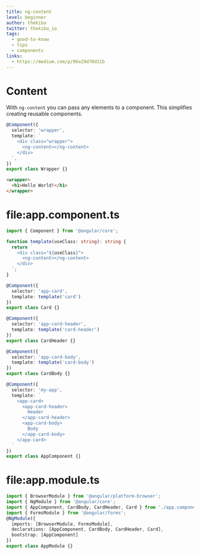 ```yaml
---
title: ng-content
level: beginner
author: thekiba
twitter: thekiba_io
tags:
  - good-to-know
  - tips
  - components
links:
  - https://medium.com/p/96a29d70d11b
---
```


# Content
With `ng-content` you can pass any elements to a component. 
This simplifies creating reusable components.

```typescript
@Component({
  selector: 'wrapper',
  template: `
    <div class="wrapper">
      <ng-content></ng-content>
    </div>
  `,
})
export class Wrapper {}
```

```html
<wrapper>
  <h1>Hello World!</h1>
</wrapper>
```

# file:app.component.ts
```typescript
import { Component } from '@angular/core';

function template(useClass: string): string {
  return `
    <div class="${useClass}">
      <ng-content></ng-content>
    </div>
  `;
}

@Component({
  selector: 'app-card',
  template: template('card')
})
export class Card {}

@Component({
  selector: 'app-card-header',
  template: template('card-header')
})
export class CardHeader {}

@Component({
  selector: 'app-card-body',
  template: template('card-body')
})
export class CardBody {}

@Component({
  selector: 'my-app',
  template: `
    <app-card>
      <app-card-header>
        Header
      </app-card-header>
      <app-card-body>
        Body
      </app-card-body>
    </app-card>
  `
})
export class AppComponent {}
```

# file:app.module.ts
```typescript  
import { BrowserModule } from '@angular/platform-browser';
import { NgModule } from '@angular/core';
import { AppComponent, CardBody, CardHeader, Card } from './app.component';
import { FormsModule } from '@angular/forms';
@NgModule({
  imports: [BrowserModule, FormsModule],
  declarations: [AppComponent, CardBody, CardHeader, Card],
  bootstrap: [AppComponent]
})
export class AppModule {}
```
